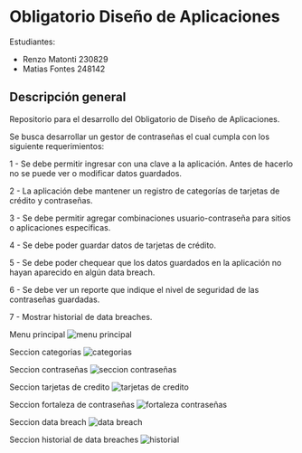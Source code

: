 # Obligatorio Diseño de Aplicaciones

Estudiantes:

* Renzo Matonti	230829
* Matias Fontes	248142

## Descripción general

Repositorio para el desarrollo del Obligatorio de Diseño de Aplicaciones.

Se busca desarrollar un gestor de contraseñas el cual cumpla con los siguiente requerimientos:

1 - Se debe permitir ingresar con una clave a la aplicación. Antes de hacerlo no se puede
ver o modificar datos guardados.

2 - La aplicación debe mantener un registro de categorías de tarjetas de crédito y
contraseñas.

3 - Se debe permitir agregar combinaciones usuario-contraseña para sitios o aplicaciones
específicas.

4 - Se debe poder guardar datos de tarjetas de crédito.

5 - Se debe poder chequear que los datos guardados en la aplicación no hayan aparecido
en algún data breach.

6 - Se debe ver un reporte que indique el nivel de seguridad de las contraseñas guardadas.

7 - Mostrar historial de data breaches.

Menu principal
![menu principal](https://user-images.githubusercontent.com/62560831/123017826-c305cf80-d3a3-11eb-8a2e-17d816a8b2fa.PNG)


Seccion categorias
![categorias](https://user-images.githubusercontent.com/62560831/123017889-e761ac00-d3a3-11eb-8cbc-5d29933b0081.PNG)


Seccion contraseñas
![seccion contraseñas](https://user-images.githubusercontent.com/62560831/123017944-fcd6d600-d3a3-11eb-8f25-c7867b7243ce.PNG)


Seccion tarjetas de credito
![tarjetas de credito](https://user-images.githubusercontent.com/62560831/123018114-5c34e600-d3a4-11eb-876a-2dbd9c1f742f.PNG)


Seccion fortaleza de contraseñas
![fortaleza contraseñas](https://user-images.githubusercontent.com/62560831/123018139-6525b780-d3a4-11eb-8415-50b6bb6a4db9.PNG)


Seccion data breach
![data breach](https://user-images.githubusercontent.com/62560831/123018156-69ea6b80-d3a4-11eb-80cf-0e34e95bfcaa.PNG)


Seccion historial de data breaches
![historial](https://user-images.githubusercontent.com/62560831/123018177-7373d380-d3a4-11eb-8e3c-e4ce395f6cea.PNG)
